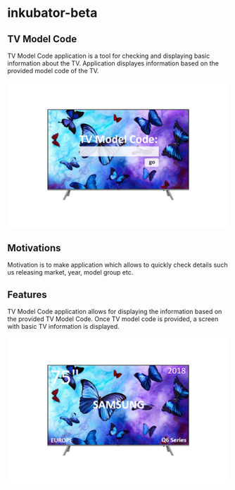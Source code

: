 # inkubator-beta
## TV Model Code
TV Model Code application is a tool for checking and displaying basic information about the TV. Application displayes information based on the provided model code of the TV.

![alt text](res/ink.png "TV Model Code application")

## Motivations
Motivation is to make application which allows to quickly check details such us releasing market, year, model group etc.

## Features
TV Model Code application allows for displaying the information based on the provided TV Model Code.
Once TV model code is provided, a screen with basic TV information is displayed.

![alt text](res/ink2.png "TV Model Code application")